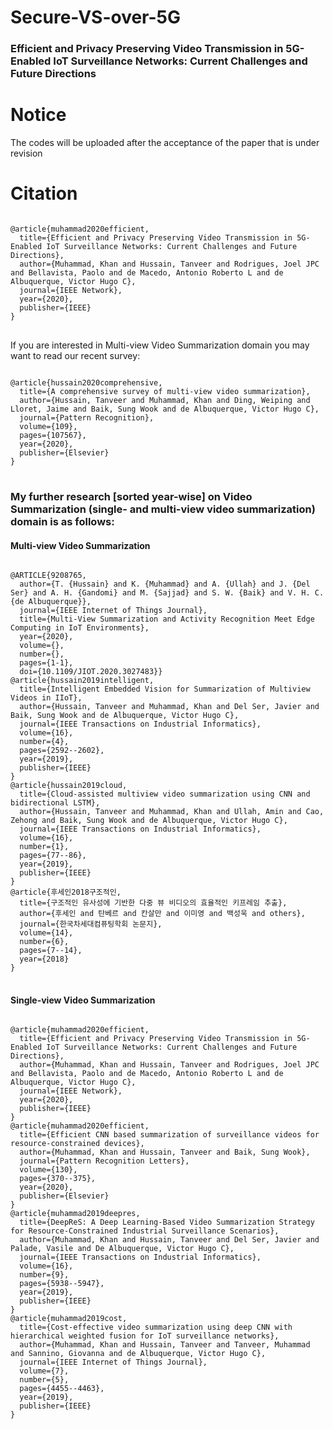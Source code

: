# Secure-VS-over-5G
### Efficient and Privacy Preserving Video Transmission in 5G-Enabled IoT Surveillance Networks: Current Challenges and Future Directions

# Notice
The codes will be uploaded after the acceptance of the paper that is under revision

# Citation
<pre>
<code>
@article{muhammad2020efficient,
  title={Efficient and Privacy Preserving Video Transmission in 5G-Enabled IoT Surveillance Networks: Current Challenges and Future Directions},
  author={Muhammad, Khan and Hussain, Tanveer and Rodrigues, Joel JPC and Bellavista, Paolo and de Macedo, Antonio Roberto L and de Albuquerque, Victor Hugo C},
  journal={IEEE Network},
  year={2020},
  publisher={IEEE}
}
</code>
</pre>

If you are interested in Multi-view Video Summarization domain you may want to read our recent survey:
<pre>
<code>
@article{hussain2020comprehensive,
  title={A comprehensive survey of multi-view video summarization},
  author={Hussain, Tanveer and Muhammad, Khan and Ding, Weiping and Lloret, Jaime and Baik, Sung Wook and de Albuquerque, Victor Hugo C},
  journal={Pattern Recognition},
  volume={109},
  pages={107567},
  year={2020},
  publisher={Elsevier}
}
</code>
</pre>

### My further research [sorted year-wise] on Video Summarization (single- and multi-view video summarization) domain is as follows:
#### Multi-view Video Summarization
<pre>
<code>
@ARTICLE{9208765,
  author={T. {Hussain} and K. {Muhammad} and A. {Ullah} and J. {Del Ser} and A. H. {Gandomi} and M. {Sajjad} and S. W. {Baik} and V. H. C. {de Albuquerque}},
  journal={IEEE Internet of Things Journal}, 
  title={Multi-View Summarization and Activity Recognition Meet Edge Computing in IoT Environments}, 
  year={2020},
  volume={},
  number={},
  pages={1-1},
  doi={10.1109/JIOT.2020.3027483}}
@article{hussain2019intelligent,
  title={Intelligent Embedded Vision for Summarization of Multiview Videos in IIoT},
  author={Hussain, Tanveer and Muhammad, Khan and Del Ser, Javier and Baik, Sung Wook and de Albuquerque, Victor Hugo C},
  journal={IEEE Transactions on Industrial Informatics},
  volume={16},
  number={4},
  pages={2592--2602},
  year={2019},
  publisher={IEEE}
}
@article{hussain2019cloud,
  title={Cloud-assisted multiview video summarization using CNN and bidirectional LSTM},
  author={Hussain, Tanveer and Muhammad, Khan and Ullah, Amin and Cao, Zehong and Baik, Sung Wook and de Albuquerque, Victor Hugo C},
  journal={IEEE Transactions on Industrial Informatics},
  volume={16},
  number={1},
  pages={77--86},
  year={2019},
  publisher={IEEE}
}
@article{후세인2018구조적인,
  title={구조적인 유사성에 기반한 다중 뷰 비디오의 효율적인 키프레임 추출},
  author={후세인 and 탄베르 and 칸살만 and 이미영 and 백성욱 and others},
  journal={한국차세대컴퓨팅학회 논문지},
  volume={14},
  number={6},
  pages={7--14},
  year={2018}
}
</code>
</pre>


#### Single-view Video Summarization
<pre>
<code>
@article{muhammad2020efficient,
  title={Efficient and Privacy Preserving Video Transmission in 5G-Enabled IoT Surveillance Networks: Current Challenges and Future Directions},
  author={Muhammad, Khan and Hussain, Tanveer and Rodrigues, Joel JPC and Bellavista, Paolo and de Macedo, Antonio Roberto L and de Albuquerque, Victor Hugo C},
  journal={IEEE Network},
  year={2020},
  publisher={IEEE}
}
@article{muhammad2020efficient,
  title={Efficient CNN based summarization of surveillance videos for resource-constrained devices},
  author={Muhammad, Khan and Hussain, Tanveer and Baik, Sung Wook},
  journal={Pattern Recognition Letters},
  volume={130},
  pages={370--375},
  year={2020},
  publisher={Elsevier}
}
@article{muhammad2019deepres,
  title={DeepReS: A Deep Learning-Based Video Summarization Strategy for Resource-Constrained Industrial Surveillance Scenarios},
  author={Muhammad, Khan and Hussain, Tanveer and Del Ser, Javier and Palade, Vasile and De Albuquerque, Victor Hugo C},
  journal={IEEE Transactions on Industrial Informatics},
  volume={16},
  number={9},
  pages={5938--5947},
  year={2019},
  publisher={IEEE}
}
@article{muhammad2019cost,
  title={Cost-effective video summarization using deep CNN with hierarchical weighted fusion for IoT surveillance networks},
  author={Muhammad, Khan and Hussain, Tanveer and Tanveer, Muhammad and Sannino, Giovanna and de Albuquerque, Victor Hugo C},
  journal={IEEE Internet of Things Journal},
  volume={7},
  number={5},
  pages={4455--4463},
  year={2019},
  publisher={IEEE}
}
</code>
</pre>
